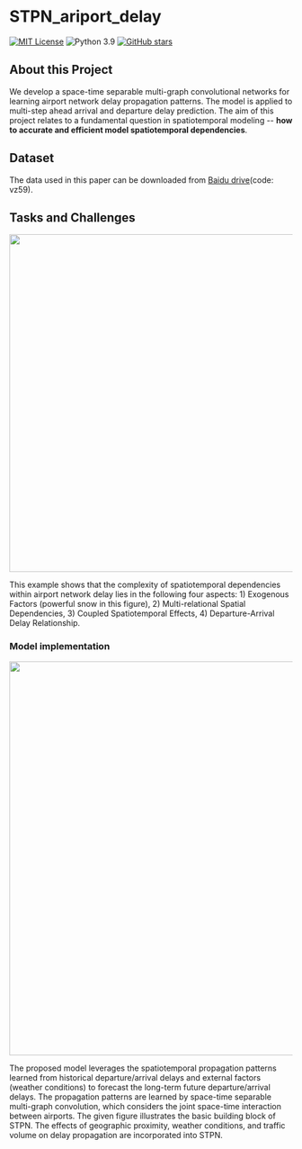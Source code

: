 # STPN_ariport_delay

[![MIT License](https://img.shields.io/badge/license-MIT-green.svg)](https://opensource.org/licenses/MIT)
![Python 3.9](https://img.shields.io/badge/Python-3.9-blue.svg)
[![GitHub stars](https://img.shields.io/github/stars/Kaimaoge/STPN.svg?logo=github&label=Stars&logoColor=white)](https://github.com/Kaimaoge/STPN)

About this Project
--------------
We develop a space-time separable multi-graph convolutional networks for learning airport network delay propagation patterns. The model is applied to multi-step ahead arrival and departure delay prediction. The aim of this project relates to a fundamental question in spatiotemporal modeling -- **how to accurate and efficient model spatiotemporal dependencies**.

Dataset
--------------
The data used in this paper can be downloaded from [Baidu drive](https://pan.baidu.com/s/13siqq4ffpxhvootkJKvgbw)(code: vz59). 

Tasks and Challenges
--------------

<p align="center">
<img align="middle" src="https://github.com/Kaimaoge/STPN/blob/master/image/delay.pdf" width="600" />
</p>

This example shows that the complexity of spatiotemporal dependencies within airport network delay lies in the following four aspects: 1) Exogenous Factors (powerful snow in this figure), 2) Multi-relational Spatial Dependencies, 3) Coupled Spatiotemporal Effects, 4) Departure-Arrival Delay Relationship.


### Model implementation

<p align="center">
<img align="middle" src="https://github.com/Kaimaoge/STPN/blob/master/image/framework.pdf" width="700" />
</p>

The proposed model leverages the spatiotemporal propagation patterns learned from historical departure/arrival delays and external factors (weather conditions) to forecast the long-term future departure/arrival delays. The propagation patterns are learned by space-time separable multi-graph convolution, which considers the joint space-time interaction between airports. The given figure illustrates the basic building block of STPN. The effects of geographic proximity, weather conditions, and traffic volume on delay propagation are incorporated into STPN.
